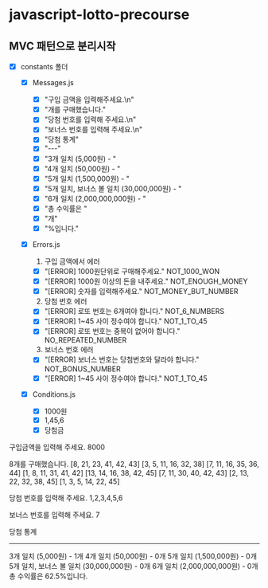 # javascript-lotto-precourse

## MVC 패턴으로 분리시작

- [x] constants 폴더

  - [x] Messages.js

    - [x] "구입 금액을 입력해주세요.\n"
    - [x] "개를 구매했습니다."
    - [x] "당첨 번호를 입력해 주세요.\n"
    - [x] "보너스 번호를 입력해 주세요.\n"
    - [x] "당첨 통계"
    - [x] "---"
    - [x] "3개 일치 (5,000원) - "
    - [x] "4개 일치 (50,000원) - "
    - [x] "5개 일치 (1,500,000원) - "
    - [x] "5개 일치, 보너스 볼 일치 (30,000,000원) - "
    - [x] "6개 일치 (2,000,000,000원) - "
    - [x] "총 수익률은 "
    - [x] "개"
    - [x] "%입니다."

  - [x] Errors.js

    1. 구입 금액에서 에러

    - [x] "[ERROR] 1000원단위로 구매해주세요." NOT_1000_WON
    - [x] "[ERROR] 1000원 이상의 돈을 내주세요." NOT_ENOUGH_MONEY
    - [x] "[ERROR] 숫자를 입력해주세요." NOT_MONEY_BUT_NUMBER

    2. 당첨 번호 에러

    - [x] "[ERROR] 로또 번호는 6개여야 합니다." NOT_6_NUMBERS
    - [x] "[ERROR] 1~45 사이 정수여야 합니다." NOT_1_TO_45
    - [x] "[ERROR] 로또 번호는 중복이 없어야 합니다." NO_REPEATED_NUMBER

    3. 보너스 번호 에러

    - [x] "[ERROR] 보너스 번호는 당첨번호와 달라야 합니다." NOT_BONUS_NUMBER
    - [x] "[ERROR] 1~45 사이 정수여야 합니다." NOT_1_TO_45

  - [x] Conditions.js
    - [x] 1000원
    - [x] 1,45,6
    - [x] 당첨금

구입금액을 입력해 주세요.
8000

8개를 구매했습니다.
[8, 21, 23, 41, 42, 43]
[3, 5, 11, 16, 32, 38]
[7, 11, 16, 35, 36, 44]
[1, 8, 11, 31, 41, 42]
[13, 14, 16, 38, 42, 45]
[7, 11, 30, 40, 42, 43]
[2, 13, 22, 32, 38, 45]
[1, 3, 5, 14, 22, 45]

당첨 번호를 입력해 주세요.
1,2,3,4,5,6

보너스 번호를 입력해 주세요.
7

당첨 통계

---

3개 일치 (5,000원) - 1개
4개 일치 (50,000원) - 0개
5개 일치 (1,500,000원) - 0개
5개 일치, 보너스 볼 일치 (30,000,000원) - 0개
6개 일치 (2,000,000,000원) - 0개
총 수익률은 62.5%입니다.
